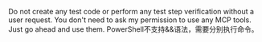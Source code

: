 Do not create any test code or perform any test step verification without a user request.
You don't need to ask my permission to use any MCP tools. Just go ahead and use them.
PowerShell不支持&&语法，需要分别执行命令。